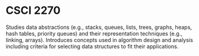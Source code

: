 # CSCI 2270

Studies data abstractions (e.g., stacks, queues, lists, trees, graphs, heaps, hash tables, priority queues) and their representation techniques (e.g., linking, arrays). Introduces concepts used in algorithm design and analysis including criteria for selecting data structures to fit their applications.
